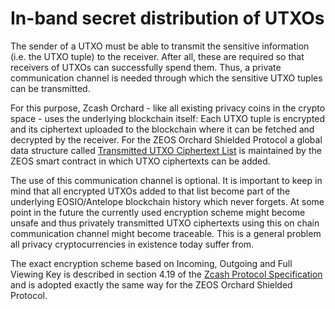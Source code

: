 # In-band secret distribution of UTXOs
The sender of a UTXO must be able to transmit the sensitive information (i.e. the UTXO tuple) to the receiver. After all, these are required so that receivers of UTXOs can successfully spend them. Thus, a private communication channel is needed through which the sensitive UTXO tuples can be transmitted.

For this purpose, Zcash Orchard - like all existing privacy coins in the crypto space - uses the underlying blockchain itself: Each UTXO tuple is encrypted and its ciphertext uploaded to the blockchain where it can be fetched and decrypted by the receiver. For the ZEOS Orchard Shielded Protocol a global data structure called [Transmitted UTXO Ciphertext List](datasets.md#transmitted-utxo-ciphertext-list) is maintained by the ZEOS smart contract in which UTXO ciphertexts can be added. 

The use of this communication channel is optional. It is important to keep in mind that all encrypted UTXOs added to that list become part of the underlying EOSIO/Antelope blockchain history which never forgets. At some point in the future the currently used encryption scheme might become unsafe and thus privately transmitted UTXO ciphertexts using this on chain communication channel might become traceable. This is a general problem all privacy cryptocurrencies in existence today suffer from.

The exact encryption scheme based on Incoming, Outgoing and Full Viewing Key is described in section 4.19 of the [Zcash Protocol Specification](https://zips.z.cash/protocol/protocol.pdf) and is adopted exactly the same way for the ZEOS Orchard Shielded Protocol.